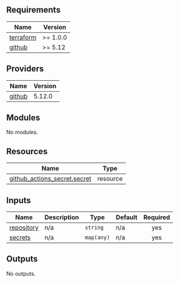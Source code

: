 <!-- BEGIN_TF_DOCS -->
## Requirements

| Name | Version |
|------|---------|
| <a name="requirement_terraform"></a> [terraform](#requirement\_terraform) | >= 1.0.0 |
| <a name="requirement_github"></a> [github](#requirement\_github) | >= 5.12 |

## Providers

| Name | Version |
|------|---------|
| <a name="provider_github"></a> [github](#provider\_github) | 5.12.0 |

## Modules

No modules.

## Resources

| Name | Type |
|------|------|
| [github_actions_secret.secret](https://registry.terraform.io/providers/integrations/github/latest/docs/resources/actions_secret) | resource |

## Inputs

| Name | Description | Type | Default | Required |
|------|-------------|------|---------|:--------:|
| <a name="input_repository"></a> [repository](#input\_repository) | n/a | `string` | n/a | yes |
| <a name="input_secrets"></a> [secrets](#input\_secrets) | n/a | `map(any)` | n/a | yes |

## Outputs

No outputs.
<!-- END_TF_DOCS -->
